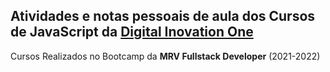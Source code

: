 ## Atividades e notas pessoais de aula dos Cursos de JavaScript da [Digital Inovation One](https://www.dio.me)
Cursos Realizados no Bootcamp da **MRV Fullstack Developer** (2021-2022)